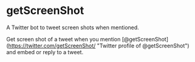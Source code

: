 # getScreenShot
A Twitter bot to tweet screen shots when mentioned.

Get screen shot of a tweet when you mention [@getScreenShot] (https://twitter.com/getScreenShot/ "Twitter profile of @getScreenShot") and embed or reply to a tweet.

